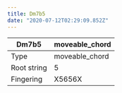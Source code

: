 ```yaml
---
title: Dm7b5
date: "2020-07-12T02:29:09.852Z"
---
```


|Dm7b5|moveable_chord|
|---|---|
|Type|moveable_chord|
|Root string|5|
|Fingering|X5656X|

